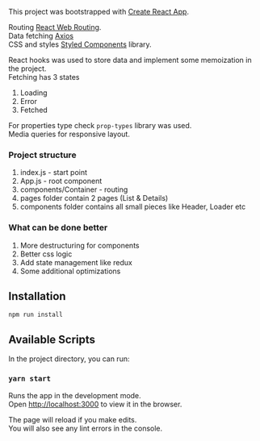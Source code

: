 This project was bootstrapped with [Create React App](https://github.com/facebook/create-react-app).

Routing [React Web Routing](https://reactrouter.com/web).<br />
Data fetching [Axios](https://github.com/axios/axios)<br />
CSS and styles [Styled Components](https://styled-components.com/) library.

React hooks was used to store data and implement some memoization in the project.<br />
Fetching has 3 states

1. Loading
1. Error
1. Fetched

For properties type check `prop-types` library was used.<br />
Media queries for responsive layout.

### Project structure

1. index.js - start point
1. App.js - root component
1. components/Container - routing
1. pages folder contain 2 pages (List & Details)
1. components folder contains all small pieces like Header, Loader etc

### What can be done better

1. More destructuring for components
1. Better css logic
1. Add state management like redux
1. Some additional optimizations

## Installation

`npm run install`

## Available Scripts

In the project directory, you can run:

### `yarn start`

Runs the app in the development mode.<br />
Open [http://localhost:3000](http://localhost:3000) to view it in the browser.

The page will reload if you make edits.<br />
You will also see any lint errors in the console.
